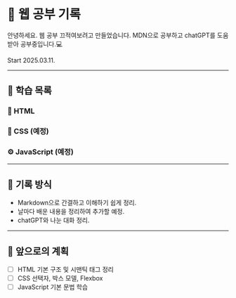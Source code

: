 # 🌱 웹 공부 기록

안녕하세요. 웹 공부 끄적여보려고 만들었습니다.
MDN으로 공부하고 chatGPT를 도움받아 공부중입니다.💻

Start 2025.03.11.

---

## 📖 학습 목록

### 🧱 HTML
<!--
- [시맨틱 태그 정리](./HTML/시맨틱태그.md)
- [폼 태그와 접근성](./HTML/폼태그.md)
- [HTML 구조와 기본 요소](./HTML/기본구조.md)
-->
### 🎨 CSS (예정)
<!--
- [선택자와 우선순위](./CSS/선택자.md)
- [박스 모델과 레이아웃](./CSS/박스모델.md)
-->
### ⚙️ JavaScript (예정)
<!--
- [변수와 데이터 타입](./JavaScript/변수.md)
- [조건문과 반복문](./JavaScript/조건문.md)
-->

---

## 📅 기록 방식
- Markdown으로 간결하고 이해하기 쉽게 정리.
- 날마다 배운 내용을 정리하여 추가할 예정.
- chatGPT와 나눈 대화 정리.

---

## 📌 앞으로의 계획
- [ ] HTML 기본 구조 및 시맨틱 태그 정리
- [ ] CSS 선택자, 박스 모델, Flexbox
- [ ] JavaScript 기본 문법 학습
